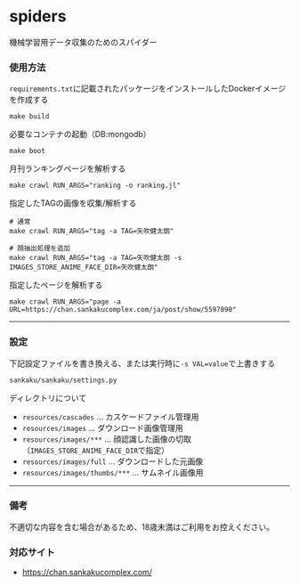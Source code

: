 # spiders

機械学習用データ収集のためのスパイダー


### 使用方法

`requirements.txt`に記載されたパッケージをインストールしたDockerイメージを作成する

```
make build
```

必要なコンテナの起動（DB:mongodb）

```
make boot
```

月刊ランキングページを解析する

```
make crawl RUN_ARGS="ranking -o ranking.jl"
```

指定したTAGの画像を収集/解析する

```
# 通常
make crawl RUN_ARGS="tag -a TAG=矢吹健太朗"

# 顔抽出処理を追加
make crawl RUN_ARGS="tag -a TAG=矢吹健太朗 -s IMAGES_STORE_ANIME_FACE_DIR=矢吹健太朗"
```

指定したページを解析する

```
make crawl RUN_ARGS="page -a URL=https://chan.sankakucomplex.com/ja/post/show/5597890"
```

----

### 設定

下記設定ファイルを書き換える、または実行時に`-s VAL=value`で上書きする

```
sankaku/sankaku/settings.py
```

ディレクトリについて

+ `resources/cascades` ... カスケードファイル管理用
+ `resources/images` ... ダウンロード画像管理用
+ `resources/images/***` ... 顔認識した画像の切取（`IMAGES_STORE_ANIME_FACE_DIR`で指定）
+ `resources/images/full` ... ダウンロードした元画像
+ `resources/images/thumbs/***` ... サムネイル画像用

----

### 備考

不適切な内容を含む場合があるため、18歳未満はご利用をお控えください。

### 対応サイト

+ https://chan.sankakucomplex.com/
